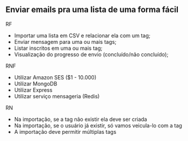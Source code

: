 Enviar emails pra uma lista de uma forma fácil
--------

RF
- Importar uma lista em CSV e relacionar ela com um tag;
- Enviar mensagem para uma ou mais tags;
- Listar inscritos em uma ou mais tag;
- Visualização do progresso de envio (concluído/não concluído);

RNF
- Utilizar Amazon SES ($1 - 10.000)
- Utilizar MongoDB
- Utilizar Express
- Utilizar serviço mensageria (Redis)

RN
- Na importação, se a tag não existir ela deve ser criada
- Na importação, se o usuário já existir, só vamos veicula-lo com a tag
- A importação deve permitir múltiplas tags
